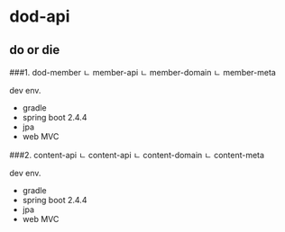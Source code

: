 # dod-api
do or die
---
###1. dod-member
  ㄴ member-api 
  ㄴ member-domain
  ㄴ member-meta

dev env.
  - gradle
  - spring boot 2.4.4
  - jpa
  - web MVC

###2. content-api 
  ㄴ content-api 
  ㄴ content-domain
  ㄴ content-meta
  
dev env.
  - gradle
  - spring boot 2.4.4
  - jpa
  - web MVC
